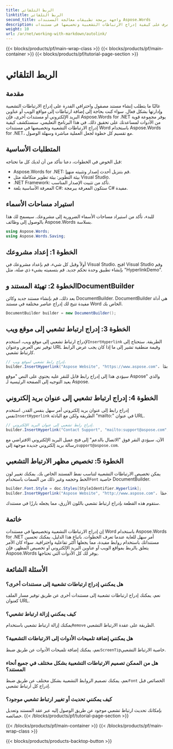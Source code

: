 ```yaml
---
title: الربط التلقائي
linktitle: الربط التلقائي
second_title: واجهة برمجة تطبيقات معالجة المستندات Aspose.Words
description: تعرف على كيفية إدراج الارتباطات التشعبية وتخصيصها في مستندات Word باستخدام Aspose.Words for .NET من خلال هذا الدليل المفصل. قم بتحسين مستنداتك دون عناء.
weight: 10
url: /ar/net/working-with-markdown/autolink/
---
```


{{< blocks/products/pf/main-wrap-class >}}
{{< blocks/products/pf/main-container >}}
{{< blocks/products/pf/tutorial-page-section >}}

# الربط التلقائي

## مقدمة

غالبًا ما يتطلب إنشاء مستند مصقول واحترافي القدرة على إدراج الارتباطات التشعبية وإدارتها بشكل فعال. سواء كنت بحاجة إلى إضافة ارتباطات إلى مواقع الويب أو عناوين البريد الإلكتروني أو مستندات أخرى، فإن Aspose.Words for .NET يوفر مجموعة قوية من الأدوات لمساعدتك على تحقيق ذلك. في هذا البرنامج التعليمي، سنستكشف كيفية إدراج الارتباطات التشعبية وتخصيصها في مستندات Word باستخدام Aspose.Words for .NET، مع تقسيم كل خطوة لجعل العملية مباشرة وسهلة الوصول.

## المتطلبات الأساسية

قبل الخوض في الخطوات، دعنا نتأكد من أن لديك كل ما تحتاجه:

-  Aspose.Words for .NET: قم بتنزيل أحدث إصدار وتثبيته من[هنا](https://releases.aspose.com/words/net/).
- بيئة التطوير: بيئة تطوير متكاملة مثل Visual Studio.
- .NET Framework: تأكد من تثبيت الإصدار المناسب.
- المعرفة الأساسية بلغة C#: ستكون المعرفة ببرمجة C# مفيدة.

## استيراد مساحات الأسماء

للبدء، تأكد من استيراد مساحات الأسماء الضرورية إلى مشروعك. سيسمح لك هذا بالوصول إلى وظائف Aspose.Words بسلاسة.

```csharp
using Aspose.Words;
using Aspose.Words.Saving;
```

## الخطوة 1: إعداد مشروعك

أولاً وقبل كل شيء، قم بإعداد مشروعك في Visual Studio. افتح Visual Studio وقم بإنشاء تطبيق وحدة تحكم جديد. قم بتسميته بشيء ذي صلة، مثل "HyperlinkDemo".

## الخطوة 2: تهيئة المستند وDocumentBuilder

بعد ذلك، قم بإنشاء مستند جديد وكائن DocumentBuilder. DocumentBuilder هي أداة مفيدة تتيح لك إدراج عناصر مختلفة في مستند Word الخاص بك.

```csharp
DocumentBuilder builder = new DocumentBuilder();
```

## الخطوة 3: إدراج ارتباط تشعبي إلى موقع ويب

 لإدراج ارتباط تشعبي إلى موقع ويب، استخدم`InsertHyperlink` الطريقة. ستحتاج إلى توفير نص العرض وعنوان URL وقيمة منطقية تشير إلى ما إذا كان يجب عرض الرابط كارتباط تشعبي.

```csharp
// إدراج رابط تشعبي لموقع ويب.
builder.InsertHyperlink("Aspose Website", "https://www.aspose.com"، خطأ);
```

سيؤدي هذا إلى إدراج رابط قابل للنقر عليه يحتوي على النص "موقع Aspose" والذي يعيد التوجيه إلى الصفحة الرئيسية لـ Aspose.

## الخطوة 4: إدراج ارتباط تشعبي إلى عنوان بريد إلكتروني

 إدراج رابط إلى عنوان بريد إلكتروني أمر سهل بنفس القدر. استخدم نفس`InsertHyperlink` الطريقة ولكن مع البادئة "mailto:" في عنوان URL.

```csharp
// إدراج رابط تشعبي إلى عنوان البريد الإلكتروني.
builder.InsertHyperlink("Contact Support", "mailto:support@aspose.com", false);
```

 الآن، سيؤدي النقر فوق "الاتصال بالدعم" إلى فتح عميل البريد الإلكتروني الافتراضي مع رسالة بريد إلكتروني جديدة موجهة إلى`support@aspose.com`.

## الخطوة 5: تخصيص مظهر الارتباط التشعبي

يمكن تخصيص الارتباطات التشعبية لتناسب نمط المستند الخاص بك. يمكنك تغيير لون الخط وحجمه وغير ذلك من السمات باستخدام`Font` خاصية DocumentBuilder.

```csharp
builder.Font.Style = doc.Styles[StyleIdentifier.Hyperlink];
builder.InsertHyperlink("Aspose Website", "http://www.aspose.com"، خطأ);
```

ستقوم هذه القطعة بإدراج ارتباط تشعبي باللون الأزرق، مما يجعله بارزًا في مستندك.

## خاتمة

إن إدراج الارتباطات التشعبية وتخصيصها في مستندات Word باستخدام Aspose.Words for .NET أمر سهل للغاية عندما تعرف الخطوات. باتباع هذا الدليل، يمكنك تحسين مستنداتك باستخدام روابط مفيدة، مما يجعلها أكثر تفاعلية واحترافية. سواء كان الأمر يتعلق بالربط بمواقع الويب أو عناوين البريد الإلكتروني أو تخصيص المظهر، فإن Aspose.Words يوفر لك كل الأدوات التي تحتاجها.

## الأسئلة الشائعة

### هل يمكنني إدراج ارتباطات تشعبية إلى مستندات أخرى؟
نعم، يمكنك إدراج ارتباطات تشعبية إلى مستندات أخرى عن طريق توفير مسار الملف كعنوان URL.

### كيف يمكنني إزالة ارتباط تشعبي؟
 يمكنك إزالة ارتباط تشعبي باستخدام`Remove` الطريقة على عقدة الارتباط التشعبي.

### هل يمكنني إضافة تلميحات الأدوات إلى الارتباطات التشعبية؟
 نعم، يمكنك إضافة تلميحات الأدوات عن طريق ضبط`ScreenTip`خاصية الارتباط التشعبي.

### هل من الممكن تصميم الارتباطات التشعبية بشكل مختلف في جميع أنحاء المستند؟
 نعم، يمكنك تصميم الروابط التشعبية بشكل مختلف عن طريق ضبط`Font` الخصائص قبل إدراج كل ارتباط تشعبي.

### كيف يمكنني تحديث أو تغيير ارتباط تشعبي موجود؟
بإمكانك تحديث ارتباط تشعبي موجود عن طريق الوصول إليه عبر عقد المستند وتعديل خصائصه.
{{< /blocks/products/pf/tutorial-page-section >}}

{{< /blocks/products/pf/main-container >}}
{{< /blocks/products/pf/main-wrap-class >}}

{{< blocks/products/products-backtop-button >}}
